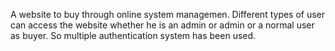 A website to buy through online system managemen. Different types of user can access the website whether he is an admin or admin or a normal user as buyer. So multiple authentication system has been used.     
